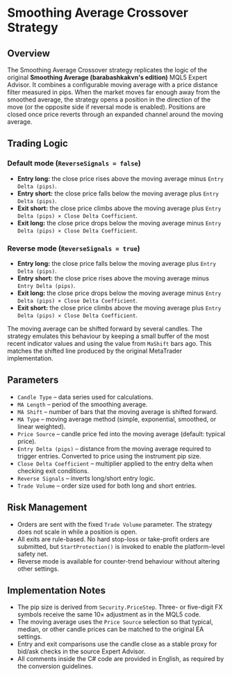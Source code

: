# Smoothing Average Crossover Strategy

## Overview
The Smoothing Average Crossover strategy replicates the logic of the original **Smoothing Average (barabashkakvn's edition)** MQL5 Expert Advisor. It combines a configurable moving average with a price distance filter measured in pips. When the market moves far enough away from the smoothed average, the strategy opens a position in the direction of the move (or the opposite side if reversal mode is enabled). Positions are closed once price reverts through an expanded channel around the moving average.

## Trading Logic
### Default mode (`ReverseSignals = false`)
- **Entry long:** the close price rises above the moving average minus `Entry Delta (pips)`.
- **Entry short:** the close price falls below the moving average plus `Entry Delta (pips)`.
- **Exit short:** the close price climbs above the moving average plus `Entry Delta (pips) × Close Delta Coefficient`.
- **Exit long:** the close price drops below the moving average minus `Entry Delta (pips) × Close Delta Coefficient`.

### Reverse mode (`ReverseSignals = true`)
- **Entry long:** the close price falls below the moving average plus `Entry Delta (pips)`.
- **Entry short:** the close price rises above the moving average minus `Entry Delta (pips)`.
- **Exit long:** the close price drops below the moving average minus `Entry Delta (pips) × Close Delta Coefficient`.
- **Exit short:** the close price climbs above the moving average plus `Entry Delta (pips) × Close Delta Coefficient`.

The moving average can be shifted forward by several candles. The strategy emulates this behaviour by keeping a small buffer of the most recent indicator values and using the value from `MaShift` bars ago. This matches the shifted line produced by the original MetaTrader implementation.

## Parameters
- `Candle Type` – data series used for calculations.
- `MA Length` – period of the smoothing average.
- `MA Shift` – number of bars that the moving average is shifted forward.
- `MA Type` – moving average method (simple, exponential, smoothed, or linear weighted).
- `Price Source` – candle price fed into the moving average (default: typical price).
- `Entry Delta (pips)` – distance from the moving average required to trigger entries. Converted to price using the instrument pip size.
- `Close Delta Coefficient` – multiplier applied to the entry delta when checking exit conditions.
- `Reverse Signals` – inverts long/short entry logic.
- `Trade Volume` – order size used for both long and short entries.

## Risk Management
- Orders are sent with the fixed `Trade Volume` parameter. The strategy does not scale in while a position is open.
- All exits are rule-based. No hard stop-loss or take-profit orders are submitted, but `StartProtection()` is invoked to enable the platform-level safety net.
- Reverse mode is available for counter-trend behaviour without altering other settings.

## Implementation Notes
- The pip size is derived from `Security.PriceStep`. Three- or five-digit FX symbols receive the same 10× adjustment as in the MQL5 code.
- The moving average uses the `Price Source` selection so that typical, median, or other candle prices can be matched to the original EA settings.
- Entry and exit comparisons use the candle close as a stable proxy for bid/ask checks in the source Expert Advisor.
- All comments inside the C# code are provided in English, as required by the conversion guidelines.
